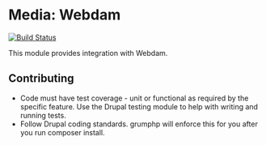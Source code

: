 # Media: Webdam

[![Build Status](https://travis-ci.org/mobomo/media_webdam.svg?branch=master)](https://travis-ci.org/mobomo/media_webdam)

This module provides integration with Webdam.

## Contributing

* Code must have test coverage - unit or functional as required by the specific feature. Use the Drupal testing module to help with writing and running tests.
* Follow Drupal coding standards. grumphp will enforce this for you after you run composer install.
